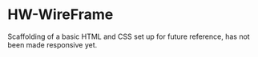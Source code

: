 # HW-WireFrame
Scaffolding of a basic HTML and CSS set up for future reference, has not been made responsive yet.
